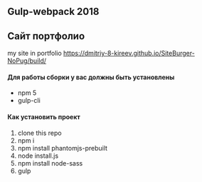 ## Gulp-webpack 2018
## Сайт портфолио
my site in portfolio https://dmitriy-8-kireev.github.io/SiteBurger-NoPug/build/



#### Для работы сборки у вас должны быть установлены
* npm 5
* gulp-cli

#### Как установить проект
1. clone this repo
2. npm i
3. npm install phantomjs-prebuilt
4. node install.js 
5. npm install node-sass
6. gulp
